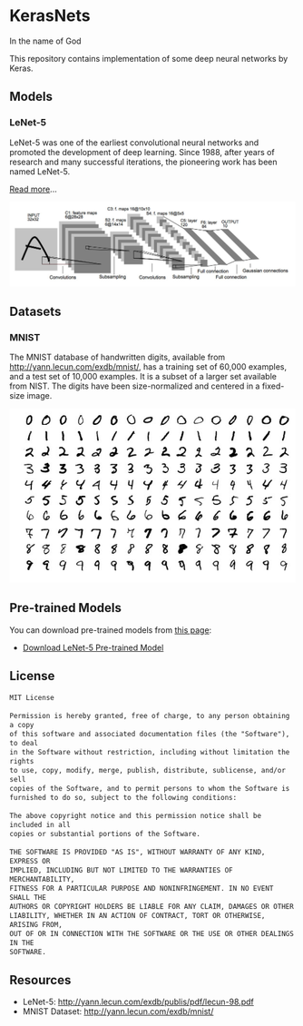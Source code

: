 # KerasNets

In the name of God

This repository contains implementation of some deep neural networks by Keras.

## Models

### LeNet-5

LeNet-5 was one of the earliest convolutional neural networks and promoted the development of deep learning. Since 1988,
after years of research and many successful iterations, the pioneering work has been named LeNet-5.

[Read more](lenet_5)...

![LeNet-5 Architecture](lenet_5/images/lenet_5.jpg)

## Datasets

### MNIST

The MNIST database of handwritten digits, available from http://yann.lecun.com/exdb/mnist/, has a training set of 60,000
examples, and a test set of 10,000 examples. It is a subset of a larger set available from NIST. The digits have been
size-normalized and centered in a fixed-size image.

![MNIST Sample](images/mnist_sample.jpg)

## Pre-trained Models

You can download pre-trained models from [this page](https://github.com/amir-saniyan/KerasNets/releases/tag/pre-trained-models):

* [Download LeNet-5 Pre-trained Model](https://github.com/amir-saniyan/KerasNets/releases/download/pre-trained-models/lenet_5.zip)

## License

```
MIT License

Permission is hereby granted, free of charge, to any person obtaining a copy
of this software and associated documentation files (the "Software"), to deal
in the Software without restriction, including without limitation the rights
to use, copy, modify, merge, publish, distribute, sublicense, and/or sell
copies of the Software, and to permit persons to whom the Software is
furnished to do so, subject to the following conditions:

The above copyright notice and this permission notice shall be included in all
copies or substantial portions of the Software.

THE SOFTWARE IS PROVIDED "AS IS", WITHOUT WARRANTY OF ANY KIND, EXPRESS OR
IMPLIED, INCLUDING BUT NOT LIMITED TO THE WARRANTIES OF MERCHANTABILITY,
FITNESS FOR A PARTICULAR PURPOSE AND NONINFRINGEMENT. IN NO EVENT SHALL THE
AUTHORS OR COPYRIGHT HOLDERS BE LIABLE FOR ANY CLAIM, DAMAGES OR OTHER
LIABILITY, WHETHER IN AN ACTION OF CONTRACT, TORT OR OTHERWISE, ARISING FROM,
OUT OF OR IN CONNECTION WITH THE SOFTWARE OR THE USE OR OTHER DEALINGS IN THE
SOFTWARE.
```

## Resources

* LeNet-5: http://yann.lecun.com/exdb/publis/pdf/lecun-98.pdf
* MNIST Dataset: http://yann.lecun.com/exdb/mnist/
